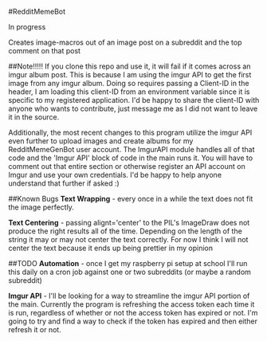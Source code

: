 #RedditMemeBot

In progress

Creates image-macros out of an image post on a subreddit and the top comment on that post

##Note!!!!!
If you clone this repo and use it, it will fail if it comes across an imgur album post. This is because I am using the imgur API to get the first image from any imgur album. Doing so requires passing a Client-ID in the header, I am loading this client-ID from an environment variable since it is specific to my registered application. I'd be happy to share the client-ID with anyone who wants to contribute, just message me as I did not want to leave it in the source. 


Additionally, the most recent changes to this program utilize the imgur API even further to upload images and create albums for my RedditMemeGenBot user account. The ImgurAPI module handles all of that code and the 'Imgur API' block of code in the main runs it. You will have to comment out that entire section or otherwise register an API account on Imgur and use your own credentials. I'd be happy to help anyone understand that further if asked :)

##Known Bugs
__Text Wrapping__ - every once in a while the text does not fit the image perfectly.


__Text Centering__ - passing alignt='center' to the PIL's ImageDraw does not produce the right results all of the time. Depending on the length of the string it may or may not center the text correctly. For now I think I will not center the text because it ends up being prettier in my opinion

##TODO
__Automation__ - once I get my raspberry pi setup at school I'll run this daily on a cron job against one or two subreddits (or maybe a random subreddit) 


__Imgur API__ - I'll be looking for a way to streamline the imgur API portion of the main. Currently the program is refreshing the access token each time it is run, regardless of whether or not the access token has expired or not. I'm going to try and find a way to check if the token has expired and then either refresh it or not. 

